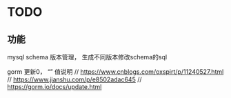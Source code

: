 # TODO

## 功能
mysql schema 版本管理， 
生成不同版本修改schema的sql


gorm 更新0， “” 值说明
// https://www.cnblogs.com/oxspirt/p/11240527.html
// https://www.jianshu.com/p/e8502adac645
// https://gorm.io/docs/update.html